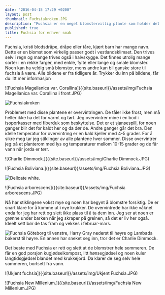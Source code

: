 ```yaml
---
date: "2016-04-15 17:29 +0200"
layout: post
thumbnail: Fuchsiakroken.JPG
description: "Fuchsia er en meget blomstervillig plante som holder det gående hele sommeren fram til frosten kommer. Men får man først dilla på disse, er det gjort. Da vil man bare ha flere og flere. Her er et lite utvalg av ulike sorter."
published: true
title: Fuchsia for enhver smak
---
```



Fuchsia, kristi blodsdråpe, dråpe eller tåre, kjært barn har mange navn. Dette er en blomst som virkelig passer godt i vestlandsklimaet. Den trives selv i regn og mange trives også i halvskygge.  Det finnes utrolig mange sorter i en rekke farger, med enkle, fylte eller lange og smale blomster. Noen kan ha veldig små blomster, mens andre kan bli ganske store til fuchsia å være. Alle bildene er fra tidligere år. Trykker du inn på bildene, får du litt mer informasjon

![Fuchsia Magellanica var. Corallina]({{site.baseurl}}/assets/img/Fuchsia Magellanica var. Corallina i front.JPG)

![Fuchsiakroken]({{site.baseurl}}/assets/img/Fuchsiakroken.JPG)

<!--more-->

Problemet med disse plantene er overvintringen. De tåler ikke frost, men må heller ikke ha det for varmt og tørt. Jeg overvintrer mine i en bod i isoporkasser med fiberduk som beskyttelse. Det er et sjansespill, for noen ganger blir det for kaldt her og da dør de. Andre ganger går det bra. Den idelle temperatur for overvintring er en kald kjeller med 4-5 grader. For å sikre meg tar jeg stiklinger av alle plantene hver sommer. Disse overvintrer jeg på et planterom med lys og temperaturer mellom 10-15 grader og de får vann når jorda er tørr. 

![Charlie Dimmock.]({{site.baseurl}}/assets/img/Charlie Dimmock.JPG)

![Fuchsia Boliviana.]({{site.baseurl}}/assets/img/Fuchsia Boliviana.JPG)

![Delicate white.]({{site.baseurl}}/assets/img/Delicate%20white%20.JPG)

![Fuchsia arborescens]({{site.baseurl}}/assets/img/Fuchsia arborescens.JPG)

Nå har stiklingene vokst mye og noen har begynt å blomstre forsiktig. De er snart klare for å komme ut i nye krukker. De overvintrede har ikke våknet enda for jeg har rett og slett ikke plass til å ta dem inn.  Jeg ser at noen er grønne under barken når jeg skraper på greinen, så det er liv her også. Ideelt sett bør de tas fram og vekkes i februar-mars. 

![Fuchsia Göteborg til venstre, Harry Gray nederst til høyre og Lambada bakerst til høyre. En annen har sneket seg inn, tror det er Charlie Dimmock.]({{site.baseurl}}/assets/img/Fuchsia.JPG)

Det beste med Fuchsia er rett og slett at de blomstrer hele sommeren.  De får en god porsjon kugjødselkompost, litt hønsegjødsel og noen kuler langtidsgjødsel blandet med krukkejord. Da klarer de seg selv hele sommeren, bortsett fra vann. 

![Ukjent fuchsia]({{site.baseurl}}/assets/img/Ukjent Fuchsia.JPG)

![Fuchsia New Millenium.]({{site.baseurl}}/assets/img/Fuchsia New Millenium.JPG)
